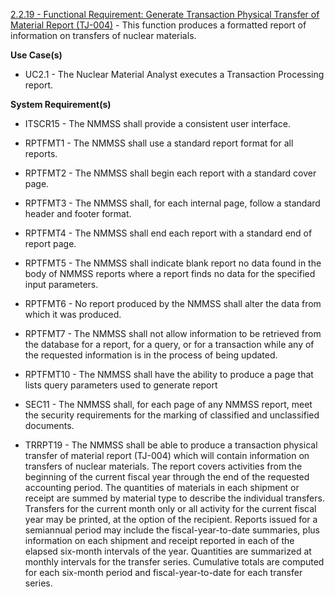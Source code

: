 <a href="https://dev.azure.com/Link-Technologies/NMMSS%20Requirements/_workitems/edit/157/" target="_blank">2.2.19 - Functional Requirement: Generate Transaction Physical Transfer of Material Report (TJ-004)</a> - This function produces a formatted report of information on transfers of nuclear materials.

**Use Case(s)**

- UC2.1 - The Nuclear Material Analyst executes a Transaction Processing report.

**System Requirement(s)**

- ITSCR15 - The NMMSS shall provide a consistent user interface.

- RPTFMT1 - The NMMSS shall use a standard report format for all reports.

- RPTFMT2 - The NMMSS shall begin each report with a standard cover page.

- RPTFMT3 - The NMMSS shall, for each internal page, follow a standard header and footer format.

- RPTFMT4 - The NMMSS shall end each report with a standard end of report page.

- RPTFMT5 - The NMMSS shall indicate blank report no data found in the body of NMMSS reports where a report finds no data for the specified input parameters.

- RPTFMT6 - No report produced by the NMMSS shall alter the data from which it was produced.

- RPTFMT7 - The NMMSS shall not allow information to be retrieved from the database for a report, for a query, or for a transaction while any of the requested information is in the process of being updated.

- RPTFMT10 - The NMMSS shall have the ability to produce a page that lists query parameters used to generate report

- SEC11 - The NMMSS shall, for each page of any NMMSS report, meet the security requirements for the marking of classified and unclassified documents.

- TRRPT19 - The NMMSS shall be able to produce a transaction physical transfer of material report (TJ-004) which will contain information on transfers of nuclear materials. The report covers activities from the beginning of the current fiscal year through the end of the requested accounting period. The quantities of materials in each shipment or receipt are summed by material type to describe the individual transfers. Transfers for the current month only or all activity for the current fiscal year may be printed, at the option of the recipient. Reports issued for a semiannual period may include the fiscal-year-to-date summaries, plus information on each shipment and receipt reported in each of the elapsed six-month intervals of the year. Quantities are summarized at monthly intervals for the transfer series. Cumulative totals are computed for each six-month period and fiscal-year-to-date for each transfer series.